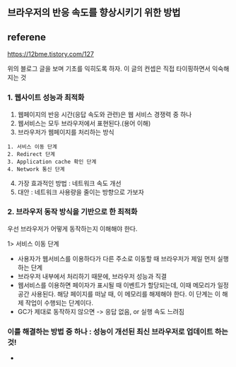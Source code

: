 ## 브라우저의 반응 속도를 향상시키기 위한 방법

## referene 
https://12bme.tistory.com/127

위의 블로그 글을 보며 기초를 익히도록 하자.
이 글의 컨셉은 직접 타이핑하면서 익숙해지는 것

### 1. 웹사이트 성능과 최적화 ###

1. 웹페이지의 반응 시간(응답 속도와 관련)은 웹 서비스 경쟁력 중 하나
2. 웹서비스는 모두 브라우저에서 표현된다.(용어 이해)
3. 브라우저가 웹페이지를 처리하는 방식
```
1. 서비스 이동 단계
2. Redirect 단계
3. Application cache 확인 단계
4. Network 통신 단계
```

4. 가장 효과적인 방법 : 네트워크 속도 개선
5. 대안 : 네트워크 사용량을 줄이는 방향으로 가보자

### 2. 브라우저 동작 방식을 기반으로 한 최적화

우선 브라우저가 어떻게 동작하는지 이해해야 한다.

1> 서비스 이동 단계
  
  * 사용자가 웹서비스를 이용하다가 다른 주소로 이동할 때 브라우저가 제일 먼저 실행하는 단계
  * 브라우저 내부에서 처리하기 때문에, 브라우저 성능과 직결
  * 웹서비스를 이용하면 페이자가 표시될 때 이벤트가 할당되는데, 이때 메모리가 일정 공간 사용된다.
    해당 페이지를 떠날 때, 이 메모리를 해제해야 한다. 이 단계는 이 해제 작업이 수행되는 단계이다. 
  * GC가 제대로 동작하지 않으면 -> 응답 없음, or 실행 속도 느려짐
  ### 이를 해결하는 방법 중 하나 : 성능이 개선된 최신 브라우저로 업데이트 하는 것!
  * 
